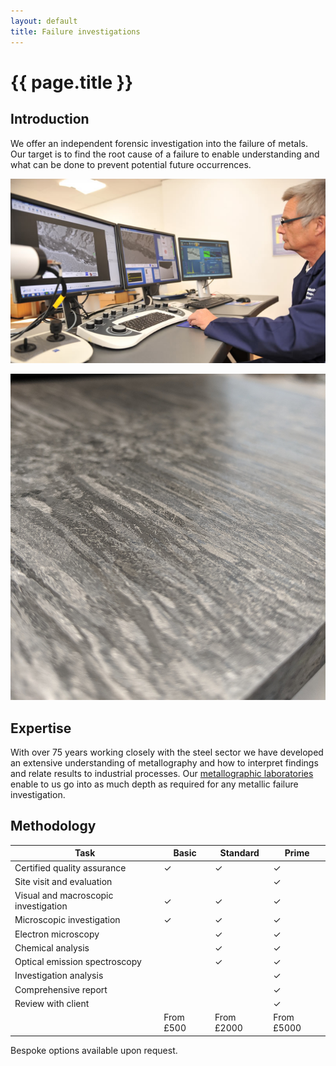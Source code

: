 ```yaml
---
layout: default
title: Failure investigations
---
```


# {{ page.title }}

## Introduction 

We offer an independent forensic investigation into the failure of metals.  Our target is to find the root cause of a failure to enable understanding and what can be done to prevent potential future occurrences. 

![Beautiful Ian](ian.png)

![](../IMG_20190722_114024.jpg)

## Expertise 

With over 75 years working closely with the steel sector we have developed an extensive understanding of metallography and how to interpret findings and relate results to industrial processes.  Our [metallographic laboratories](https://www.mpiuk.com/laboratories-metallography.htm) enable to us go into as much depth as required for any metallic failure investigation.  

## Methodology 

| Task | Basic | Standard | Prime |
| --- | --- | --- | --- |
| Certified quality assurance | ✓ | ✓ | ✓ |
| Site visit and evaluation | | | ✓ ||
| Visual and macroscopic investigation | ✓ | ✓ | ✓ ||
| Microscopic investigation | ✓ | ✓ | ✓ ||
| Electron microscopy | | ✓ | ✓ ||
| Chemical analysis | | ✓ | ✓ ||
| Optical emission spectroscopy | | ✓ | ✓ ||
| Investigation analysis | | | ✓ ||
| Comprehensive report | | | ✓ || 
| Review with client | | | ✓ ||
| | From £500 | From £2000 | From £5000 |

Bespoke options available upon request.
